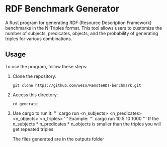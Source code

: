 # RDF Benchmark Generator

A Rust program for generating RDF (Resource Description Framework) benchmarks in the N-Triples format. This tool allows users to customize the number of subjects, predicates, objects, and the probability of generating triples for various combinations.

## Usage

To use the program, follow these steps:

1. Clone the repository:
   ```
   git clone https://github.com/weso/RemoteHDT-benchmark.git
   ```
2. Access this directory:
   ```
   cd generate
   ```
3. Use cargo to run it:
   '''
   cargo run <n_subjects> <n_predicates> <n_objects> <n_triples>
   '''
   Example:
   '''
   cargo run 10 5 10 1000
   '''
   If the n_subjects * n_predicates * n_objects is smaller than the triples you will get repeated triples

   The files generated are in the outputs folder


